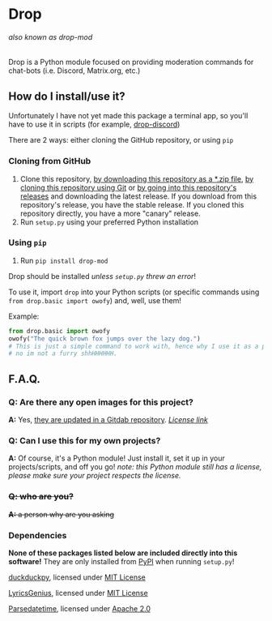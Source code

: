 # Drop
###### *also known as drop-mod*
Drop is a Python module focused on providing moderation commands for chat-bots (i.e. Discord, Matrix.org, etc.)
## How do I install/use it?
Unfortunately I have not yet made this package a terminal app, so you'll have to use it in scripts (for example, [drop-discord](https://github.com/AtlasC0R3/drop-discord/))

There are 2 ways: either cloning the GitHub repository, or using `pip`
### Cloning from GitHub
1. Clone this repository, [by downloading this repository as a \*.zip file](https://github.com/AtlasC0R3/drop-mod/archive/main.zip), [by cloning this repository using Git](https://github.com/AtlasC0R3/drop-mod.git) or [by going into this repository's releases](https://github.com/AtlasC0R3/drop-mod/releases) and downloading the latest release. If you download from this repository's release, you have the stable release. If you cloned this repository directly, you have a more "canary" release.
2. Run `setup.py` using your preferred Python installation
### Using `pip`
1. Run `pip install drop-mod`

Drop should be installed *unless `setup.py` threw an error*!

To use it, import `drop` into your Python scripts (or specific commands using `from drop.basic import owofy`) and, well, use them!

Example:
```python
from drop.basic import owofy
owofy("The quick brown fox jumps over the lazy dog.")
# This is just a simple command to work with, hence why I use it as a prime example.
# no im not a furry shhHHHHHH.
```

## F.A.Q.
### Q: Are there any open images for this project?
**A:** Yes, [they are updated in a Gitdab repository](https://gitdab.com/atlas_core/drop-misc/src/branch/master/images). *[License link](https://gitdab.com/atlas_core/drop-misc/src/branch/master/images/license.txt)*
### Q: Can I use this for my own projects?
**A:** Of course, it's a Python module! Just install it, set it up in your projects/scripts, and off you go! *note: this Python module still has a license, please make sure your project respects the license.*
### ~~Q: who are you?~~
~~**A:** a person why are you asking~~

### Dependencies
**None of these packages listed below are included directly into this software!** They are only installed from [PyPI](https://pypi.org/) when running `setup.py`!

[duckduckpy](https://github.com/ivankliuk/duckduckpy/), licensed under [MIT License](https://github.com/ivankliuk/duckduckpy/blob/master/LICENSE)

[LyricsGenius](https://github.com/johnwmillr/LyricsGenius/), licensed under [MIT License](https://github.com/johnwmillr/LyricsGenius/blob/master/LICENSE.txt)

[Parsedatetime](https://github.com/bear/parsedatetime/), licensed under [Apache 2.0](https://github.com/bear/parsedatetime/blob/master/LICENSE.txt)
